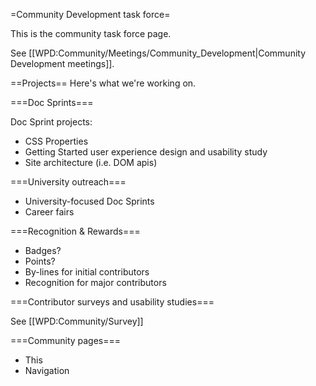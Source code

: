 =Community Development task force=

This is the community task force page.

See [[WPD:Community/Meetings/Community_Development|Community Development meetings]].

==Projects==
Here's what we're working on.

===Doc Sprints===

Doc Sprint projects:
* CSS Properties
* Getting Started user experience design and usability study
* Site architecture (i.e. DOM apis)

===University outreach===

* University-focused Doc Sprints
* Career fairs

===Recognition & Rewards===

* Badges?
* Points?
* By-lines for initial contributors
* Recognition for major contributors

===Contributor surveys and usability studies===

See [[WPD:Community/Survey]]

===Community pages===

* This
* Navigation